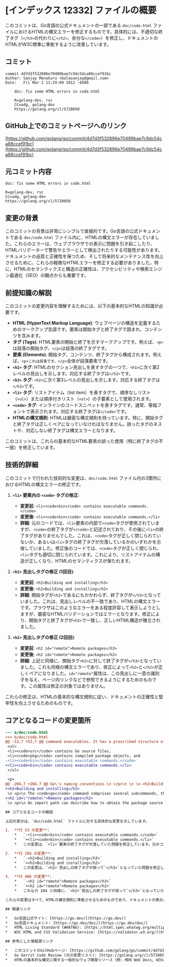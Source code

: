 # [インデックス 12332] ファイルの概要

このコミットは、Go言語の公式ドキュメントの一部である `doc/code.html` ファイルにおけるHTMLの構文エラーを修正するものです。具体的には、不適切な終了タグ（`</h3>`の代わりに`</h2>`、余分な`</code>`）を修正し、ドキュメントのHTMLがW3C標準に準拠するように改善しています。

## コミット

```
commit 4d7d3f532896e70489bae7c9dc54ca88ccef91bc
Author: Sanjay Menakuru <balasanjay@gmail.com>
Date:   Fri Mar 2 11:29:09 2012 -0500

    doc: fix some HTML errors in code.html
    
    R=golang-dev, rsc
    CC=adg, golang-dev
    https://golang.org/cl/5720050
```

## GitHub上でのコミットページへのリンク

[https://github.com/golang/go/commit/4d7d3f532896e70489bae7c9dc54ca88ccef91bc](https://github.com/golang/go/commit/4d7d3f532896e70489bae7c9dc54ca88ccef91bc)

## 元コミット内容

```
doc: fix some HTML errors in code.html

R=golang-dev, rsc
CC=adg, golang-dev
https://golang.org/cl/5720050
```

## 変更の背景

このコミットの背景は非常にシンプルで直接的です。Go言語の公式ドキュメントである `doc/code.html` ファイル内に、HTMLの構文エラーが存在していました。これらのエラーは、ウェブブラウザでの表示に問題を引き起こしたり、HTMLバリデーターで警告やエラーとして検出されたりする可能性があります。ドキュメントの品質と正確性を保つため、そして将来的なメンテナンス性を向上させるために、これらの軽微なHTMLエラーを修正する必要がありました。特に、HTMLのセマンティクスと構造の正確性は、アクセシビリティや検索エンジン最適化（SEO）の観点からも重要です。

## 前提知識の解説

このコミットの変更内容を理解するためには、以下の基本的なHTMLの知識が必要です。

*   **HTML (HyperText Markup Language)**: ウェブページの構造を定義するためのマークアップ言語です。要素は開始タグと終了タグで囲まれ、コンテンツを含みます。
*   **タグ (Tags)**: HTML要素の開始と終了を示すマークアップです。例えば、`<p>`は段落の開始タグ、`</p>`は段落の終了タグです。
*   **要素 (Elements)**: 開始タグ、コンテンツ、終了タグから構成されます。例えば、`<p>これは段落です。</p>`全体が段落要素です。
*   **`<h2>` タグ**: HTMLのセクション見出しを表すタグの一つで、`<h1>`に次ぐ第2レベルの見出しを示します。対応する終了タグは`</h2>`です。
*   **`<h3>` タグ**: `<h2>`に次ぐ第3レベルの見出しを示します。対応する終了タグは`</h3>`です。
*   **`<li>` タグ**: リストアイテム（list item）を表すタグで、順序なしリスト（`<ul>`）または順序付きリスト（`<ol>`）の子要素として使用されます。
*   **`<code>` タグ**: インラインのコードスニペットを表すタグです。通常、等幅フォントで表示されます。対応する終了タグは`</code>`です。
*   **HTMLの構文規則**: HTMLは厳密な構文規則を持っています。特に、開始タグと終了タグは正しくペアになっていなければなりません。誤ったタグのネストや、対応しない終了タグは構文エラーとなります。

このコミットは、これらの基本的なHTML要素の誤った使用（特に終了タグの不一致）を修正しています。

## 技術的詳細

このコミットで行われた技術的な変更は、`doc/code.html` ファイル内の3箇所におけるHTMLの構文エラーの修正です。

1.  **`<li>` 要素内の `<code>` タグの修正**:
    *   **変更前**: `<li><code>bin</code> contains executable commands.</code>`
    *   **変更後**: `<li><code>bin</code> contains executable commands.</li>`
    *   **詳細**: 元のコードでは、`<li>`要素の内部で`<code>`タグが使用されていますが、`<code>`の終了タグが`</code>`と記述されており、その後に`<li>`の終了タグがありませんでした。これは、`<code>`タグが正しく閉じられていないか、あるいは`<li>`タグの終了タグが欠落しているかのいずれかを示唆していました。修正後のコードでは、`<code>`タグが正しく閉じられ、`<li>`タグも適切に閉じられています。これにより、リストアイテムの構造が正しくなり、HTMLのセマンティクスが保たれます。

2.  **`<h2>` 見出しタグの修正 (1回目)**:
    *   **変更前**: `<h2>Building and installing</h3>`
    *   **変更後**: `<h2>Building and installing</h2>`
    *   **詳細**: 開始タグが`<h2>`であるにもかかわらず、終了タグが`</h3>`となっていました。これは、見出しレベルの不一致であり、HTMLの構文エラーです。ブラウザはこのようなエラーをある程度許容して表示しようとしますが、厳密なHTMLバリデーションではエラーとなります。修正により、開始タグと終了タグが`<h2>`で一致し、正しいHTML構造が確立されました。

3.  **`<h2>` 見出しタグの修正 (2回目)**:
    *   **変更前**: `<h2 id="remote">Remote packages</h3>`
    *   **変更後**: `<h2 id="remote">Remote packages</h2>`
    *   **詳細**: 上記と同様に、開始タグ`<h2>`に対して終了タグが`</h3>`となっていました。これも同様の構文エラーであり、修正によって`<h2>`と`</h2>`が正しくペアになりました。`id="remote"`属性は、この見出しに一意の識別子を与え、ページ内リンクなどで参照できるようにするためのものです。この属性は修正の対象ではありません。

これらの修正は、HTMLの基本的な構文規則に従い、ドキュメントの正確性と堅牢性を向上させるためのものです。

## コアとなるコードの変更箇所

```diff
--- a/doc/code.html
+++ b/doc/code.html
@@ -53,7 +53,7 @@ command executables. It has a prescribed structure of three subdirectories:
 <ul>
 <li><code>src</code> contains Go source files,
 <li><code>pkg</code> contains compiled package objects, and
-<li><code>bin</code> contains executable commands.</code>
+<li><code>bin</code> contains executable commands.</li>
 </ul>
 
 <p>
@@ -204,7 +204,7 @@ Go\'s naming conventions.\n </p>\n \n \n-<h2>Building and installing</h3>
+<h2>Building and installing</h2>
 \n <p>\n The <code>go</code> command comprises several subcommands, the most central being\n @@ -406,7 +406,7 @@ Run <code><a href=\"/cmd/go/#Test_packages\">go help test</a></code> and see the\n </p>\n \n \n-<h2 id=\"remote\">Remote packages</h3>
+<h2 id=\"remote\">Remote packages</h2>
 \n <p>\n An import path can describe how to obtain the package source code using a\n```

## コアとなるコードの解説

上記の差分は、`doc/code.html` ファイルに対する具体的な変更を示しています。

1.  **行 53 の変更**:
    *   `-<li><code>bin</code> contains executable commands.</code>`
    *   `+<li><code>bin</code> contains executable commands.</li>`
    *   この変更は、`<li>`要素の終了タグが欠落していた問題を修正しています。元のコードでは、`<code>`タグの後に余分な`</code>`があり、`<li>`タグが閉じられていませんでした。修正後は、`<code>`タグが正しく閉じられ、その後に`<li>`タグの正しい終了タグ`</li>`が追加されています。これにより、リストアイテムの構造が正しくなり、HTMLのネストが適切になります。

2.  **行 204 の変更**:
    *   `-<h2>Building and installing</h3>`
    *   `+<h2>Building and installing</h2>`
    *   この変更は、`<h2>`見出しの終了タグが誤って`</h3>`となっていた問題を修正しています。HTMLでは、開始タグと終了タグは一致する必要があります。修正により、`<h2>`見出しが正しく`</h2>`で閉じられるようになりました。

3.  **行 406 の変更**:
    *   `-<h2 id="remote">Remote packages</h3>`
    *   `+<h2 id="remote">Remote packages</h2>`
    *   これも行 204 と同様に、`<h2>`見出しの終了タグが誤って`</h3>`となっていた問題を修正しています。`id="remote"`属性は変更されていません。修正により、この見出しも正しく`<h2>`と`</h2>`で閉じられるようになりました。

これらの変更はすべて、HTMLの構文規則に準拠させるためのものであり、ドキュメントの表示品質とバリデーションの通過に貢献します。

## 関連リンク

*   Go言語公式サイト: [https://go.dev/](https://go.dev/)
*   Go言語ドキュメント: [https://go.dev/doc/](https://go.dev/doc/)
*   HTML Living Standard (WHATWG): [https://html.spec.whatwg.org/multipage/](https://html.spec.whatwg.org/multipage/)
*   W3C HTML and CSS Validation Service: [https://validator.w3.org/](https://validator.w3.org/)

## 参考にした情報源リンク

*   このコミットのGitHubページ: [https://github.com/golang/go/commit/4d7d3f532896e70489bae7c9dc54ca88ccef91bc](https://github.com/golang/go/commit/4d7d3f532896e70489bae7c9dc54ca88ccef91bc)
*   Go Gerrit Code Review (元の変更リスト): [https://golang.org/cl/5720050](https://golang.org/cl/5720050)
*   HTMLの基本的な構文に関する一般的なウェブ開発リソース（例: MDN Web Docs, W3Schoolsなど）

